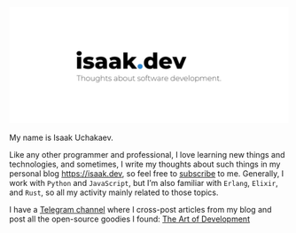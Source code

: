 

<p align="center">
  <a target="_blank" src="https://isaak.dev">
  <img src="https://raw.githubusercontent.com/lk-geimfari/lk-geimfari.github.io/master/assets/images/other/preview.png" width="700"/>
  </a>
</p>



My name is Isaak Uchakaev.

Like any other programmer and professional, I love learning new things and technologies, and sometimes, 
I write my thoughts about such things in my personal blog https://isaak.dev, so feel free to [subscribe](https://isaak.dev/subscribe/) to me.
Generally, I work with `Python` and `JavaScript`, but I’m also familiar with `Erlang`, `Elixir`, 
and `Rust`, so all my activity mainly related to those topics.

I have a [Telegram channel](https://t.me/isaak_dev) where I cross-post articles from my blog and post all the 
open-source goodies I found: [The Art of Development](https://t.me/isaak_dev)
